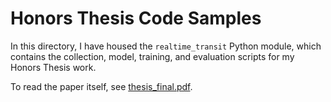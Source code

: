 # Honors Thesis Code Samples
In this directory, I have housed the `realtime_transit` Python module, which contains the collection, model, training, and evaluation scripts for my Honors Thesis work.

To read the paper itself, see [thesis_final.pdf](thesis_final.pdf).